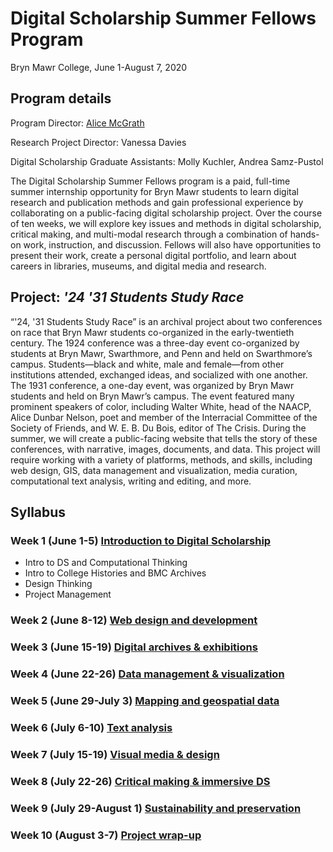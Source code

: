 # Digital Scholarship Summer Fellows Program

Bryn Mawr College, June 1-August 7, 2020

## Program details

Program Director: [Alice McGrath](mailto:amcgrath1@brynmawr.edu)

Research Project Director: Vanessa Davies

Digital Scholarship Graduate Assistants: Molly Kuchler, Andrea Samz-Pustol

The Digital Scholarship Summer Fellows program is a paid, full-time summer internship opportunity for Bryn Mawr students to learn digital research and publication methods and gain professional experience by collaborating on a public-facing digital scholarship project. Over the course of ten weeks, we will explore key issues and methods in digital scholarship, critical making, and multi-modal research through a combination of hands-on work, instruction, and discussion. Fellows will also have opportunities to present their work, create a personal digital portfolio, and learn about careers in libraries, museums, and digital media and research.

## Project: *'24 '31 Students Study Race*

“'24, '31 Students Study Race” is an archival project about two conferences on race that Bryn Mawr students co-organized in the early-twentieth century. The 1924 conference was a three-day event co-organized by students at Bryn Mawr, Swarthmore, and Penn and held on Swarthmore’s campus. Students—black and white, male and female—from other institutions attended, exchanged ideas, and socialized with one another. The 1931 conference, a one-day event, was organized by Bryn Mawr students and held on Bryn Mawr’s campus. The event featured many prominent speakers of color, including Walter White, head of the NAACP, Alice Dunbar Nelson, poet and member of the Interracial Committee of the Society of Friends, and W. E. B. Du Bois, editor of The Crisis. During the summer, we will create a public-facing website that tells the story of these conferences, with narrative, images, documents, and data. This project will require working with a variety of platforms, methods, and skills, including web design, GIS, data management and visualization, media curation, computational text analysis, writing and editing, and more.

## Syllabus

### Week 1 (June 1-5) [Introduction to Digital Scholarship](weeks/1-intro.md)

- Intro to DS and Computational Thinking
- Intro to College Histories and BMC Archives
- Design Thinking
- Project Management

### Week 2 (June 8-12) [Web design and development](weeks/2-webdev.md)

### Week 3 (June 15-19) [Digital archives & exhibitions](weeks/)

### Week 4 (June 22-26) [Data management & visualization](weeks/)

### Week 5 (June 29-July 3) [Mapping and geospatial data](weeks/)

### Week 6 (July 6-10) [Text analysis](weeks/)

### Week 7 (July 15-19) [Visual media & design](weeks/)

### Week 8 (July 22-26) [Critical making & immersive DS](weeks/)

### Week 9 (July 29-August 1) [Sustainability and preservation](weeks/)

### Week 10 (August 3-7) [Project wrap-up](weeks/)
